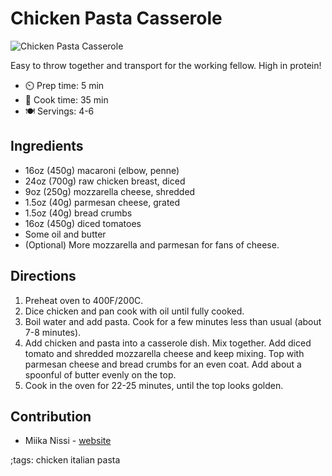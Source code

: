 # Chicken Pasta Casserole

![Chicken Pasta Casserole](pix/chicken-pasta-casserole.webp)

Easy to throw together and transport for the working fellow. High in protein!

- ⏲️ Prep time: 5 min
- 🍳 Cook time: 35 min
- 🍽️ Servings: 4-6

## Ingredients

- 16oz (450g) macaroni (elbow, penne)
- 24oz (700g) raw chicken breast, diced
- 9oz (250g) mozzarella cheese, shredded
- 1.5oz (40g) parmesan cheese, grated
- 1.5oz (40g) bread crumbs
- 16oz (450g) diced tomatoes
- Some oil and butter
- (Optional) More mozzarella and parmesan for fans of cheese.

## Directions

1. Preheat oven to 400F/200C.
2. Dice chicken and pan cook with oil until fully cooked.
3. Boil water and add pasta. Cook for a few minutes less than usual (about 7-8 minutes).
4. Add chicken and pasta into a casserole dish. Mix together. Add diced tomato and shredded mozzarella cheese and keep mixing. Top with parmesan cheese and bread crumbs for an even coat. Add about a spoonful of butter evenly on the top.
5. Cook in the oven for 22-25 minutes, until the top looks golden.

## Contribution

- Miika Nissi - [website](https://miikanissi.com)

;tags: chicken italian pasta
